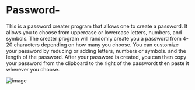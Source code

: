 # Password-
This is a password creater program that allows one to create a password. It allows you to choose from uppercase or lowercase letters, numbers, and symbols. The creater program will randomly create you a password from 4-20 characters depending on how many you choose. You can customize  your password by reducing or adding letters, numbers or symbols. and the length of the password. After your password is created, you can then copy your password from the clipboard to the right of the passwordt then paste it wherever you choose.


![image](https://user-images.githubusercontent.com/80065991/118514292-7541db80-b702-11eb-8da5-ef2c588eb4c9.png)

